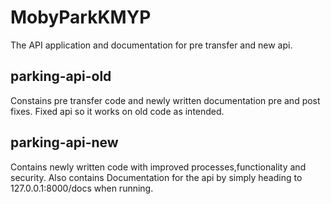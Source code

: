 # MobyParkKMYP
The API application and documentation for pre transfer and new api.

## parking-api-old
Constains pre transfer code and newly written documentation pre and post fixes.
Fixed api so it works on old code as intended.

## parking-api-new
Contains newly written code with improved processes,functionality and security.
Also contains Documentation for the api by simply heading to 127.0.0.1:8000/docs when running. 